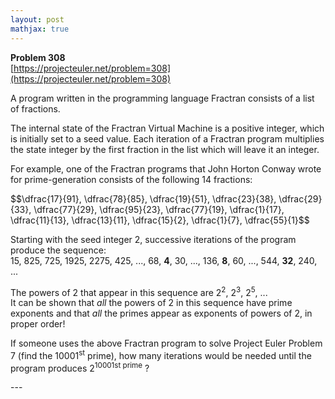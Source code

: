 ```yaml
---
layout: post
mathjax: true
---
```

**Problem 308**  
[https://projecteuler.net/problem=308](https://projecteuler.net/problem=308)

<p>A program written in the programming language Fractran consists of a list of fractions.</p>

<p>The internal state of the Fractran Virtual Machine is a positive integer, which is initially set to a seed value. Each iteration of a Fractran program multiplies the state integer by the first fraction in the list which will leave it an integer.</p>

<p>For example, one of the Fractran programs that John Horton Conway wrote for prime-generation consists of the following 14 fractions:</p>

<p>$$\dfrac{17}{91}, \dfrac{78}{85}, \dfrac{19}{51}, \dfrac{23}{38}, \dfrac{29}{33}, \dfrac{77}{29}, \dfrac{95}{23}, \dfrac{77}{19}, \dfrac{1}{17}, \dfrac{11}{13}, \dfrac{13}{11}, \dfrac{15}{2}, \dfrac{1}{7}, \dfrac{55}{1}$$</p>

<p>Starting with the seed integer 2, successive iterations of the program produce the sequence:<br />
15, 825, 725, 1925, 2275, 425, ..., 68, <b>4</b>, 30, ..., 136, <b>8</b>, 60, ..., 544, <b>32</b>, 240, ...</p>

<p>The powers of 2 that appear in this sequence are 2<sup>2</sup>, 2<sup>3</sup>, 2<sup>5</sup>, ...<br />
It can be shown that <i>all</i> the powers of 2 in this sequence have prime exponents and that <i>all</i> the primes appear as exponents of powers of 2, in proper order!</p>

<p>If someone uses the above Fractran program to solve Project Euler Problem 7 (find the 10001<sup>st</sup> prime), how many iterations would be needed until the program produces 2<sup>10001st prime</sup> ?</p>
---
